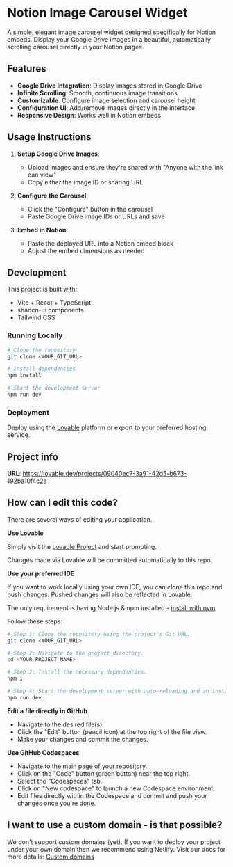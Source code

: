 # Notion Image Carousel Widget

A simple, elegant image carousel widget designed specifically for Notion embeds. Display your Google Drive images in a beautiful, automatically scrolling carousel directly in your Notion pages.

## Features

- **Google Drive Integration**: Display images stored in Google Drive
- **Infinite Scrolling**: Smooth, continuous image transitions
- **Customizable**: Configure image selection and carousel height
- **Configuration UI**: Add/remove images directly in the interface
- **Responsive Design**: Works well in Notion embeds

## Usage Instructions

1. **Setup Google Drive Images**:
   - Upload images and ensure they're shared with "Anyone with the link can view"
   - Copy either the image ID or sharing URL

2. **Configure the Carousel**:
   - Click the "Configure" button in the carousel
   - Paste Google Drive image IDs or URLs and save

3. **Embed in Notion**:
   - Paste the deployed URL into a Notion embed block
   - Adjust the embed dimensions as needed

## Development

This project is built with:
- Vite + React + TypeScript
- shadcn-ui components
- Tailwind CSS

### Running Locally

```sh
# Clone the repository
git clone <YOUR_GIT_URL>

# Install dependencies
npm install

# Start the development server
npm run dev
```

### Deployment

Deploy using the [Lovable](https://lovable.dev/projects/09040ec7-3a91-42d5-b673-192ba10f4c2a) platform or export to your preferred hosting service.

## Project info

**URL**: https://lovable.dev/projects/09040ec7-3a91-42d5-b673-192ba10f4c2a

## How can I edit this code?

There are several ways of editing your application.

**Use Lovable**

Simply visit the [Lovable Project](https://lovable.dev/projects/09040ec7-3a91-42d5-b673-192ba10f4c2a) and start prompting.

Changes made via Lovable will be committed automatically to this repo.

**Use your preferred IDE**

If you want to work locally using your own IDE, you can clone this repo and push changes. Pushed changes will also be reflected in Lovable.

The only requirement is having Node.js & npm installed - [install with nvm](https://github.com/nvm-sh/nvm#installing-and-updating)

Follow these steps:

```sh
# Step 1: Clone the repository using the project's Git URL.
git clone <YOUR_GIT_URL>

# Step 2: Navigate to the project directory.
cd <YOUR_PROJECT_NAME>

# Step 3: Install the necessary dependencies.
npm i

# Step 4: Start the development server with auto-reloading and an instant preview.
npm run dev
```

**Edit a file directly in GitHub**

- Navigate to the desired file(s).
- Click the "Edit" button (pencil icon) at the top right of the file view.
- Make your changes and commit the changes.

**Use GitHub Codespaces**

- Navigate to the main page of your repository.
- Click on the "Code" button (green button) near the top right.
- Select the "Codespaces" tab.
- Click on "New codespace" to launch a new Codespace environment.
- Edit files directly within the Codespace and commit and push your changes once you're done.

## I want to use a custom domain - is that possible?

We don't support custom domains (yet). If you want to deploy your project under your own domain then we recommend using Netlify. Visit our docs for more details: [Custom domains](https://docs.lovable.dev/tips-tricks/custom-domain/)

